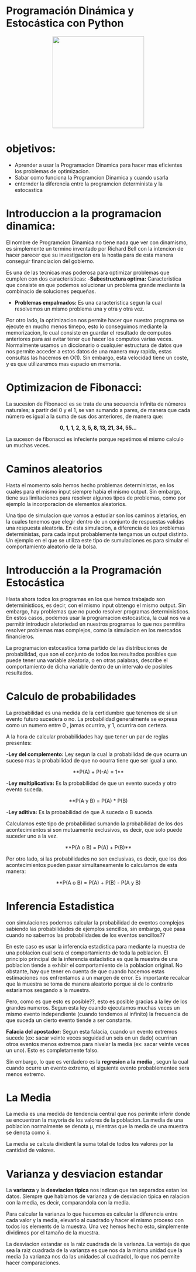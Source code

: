   <h1>Programación Dinámica y Estocástica con Python</h1>
</div>

<div align="center"> 
  <img src="http://clipart-library.com/images_k/python-logo-transparent/python-logo-transparent-5.png" width="250">
</div>

<h1>objetivos:</h1>

- Aprender a usar la Programacion Dinamica para hacer mas eficientes los problemas de optimizacion.
- Sabar como funciona la Programcion Dinamica y cuando usarla
- enternder la diferencia entre la programcion determinista y la estocastica


<h1>Introduccion a la programacion dinamica:</h1>

El nombre de Programcion Dinamica no tiene nada que ver con dinamismo, es simplemente un termino inventado por Richard Bell con la intencion de hacer parecer que su investigacion era la hostia para de esta manera conseguir financiacion del gobierno.

Es una de las tecnicas mas poderosa para optimizar problemas que cumplen con dos caracteristicas:
-**Subestructura optima:** Caracteristica que consiste en que podemos solucionar un problema grande mediante la combinacio de soluciones pequeñas.

- **Problemas empalmados:** Es una caracteristica segun la cual resolvemos un mismo problema una y otra y otra vez.

Por otro lado, la optimizacion nos permite hacer que nuestro programa se ejecute en mucho menos timepo, esto lo conseguimos mediante la memorizacion, lo cual consiste en guardar el resultado de computos anteriores para asi evitar tener que hacer los computos varias veces. Normalmente usamos un diccionario o cualquier estructura de datos que nos permite acceder a estos datos de una manera muy rapida, estas consultas las hacemos en O(1). Sin embargo, esta velocidad tiene un coste, y es que utilizaremos mas espacio en memoria.

<h1>Optimizacion de Fibonacci:</h1>

La sucesion de Fibonacci es se trata de una secuencia infinita de números naturales; a partir del 0 y el 1, se van sumando a pares, de manera que cada número es igual a la suma de sus dos anteriores, de manera que:
                       <div align="center">**0, 1, 1, 2, 3, 5, 8, 13, 21, 34, 55…**</div>
                       
La suceson de fibonacci es infeciente porque repetimos el mismo calculo un muchas veces.


<h1>Caminos aleatorios
</h1>
Hasta el momento solo hemos hecho problemas deterministas, en los cuales para el mismo input siempre habia el mismo output. Sin embargo, tiene sus limitaciones para resolver algunos tipos de problemas, como por ejemplo la incorporacion de elementos aleatorios.

Una tipo de simulacion que vamos a estudiar son los caminos aletarios, en la cuales tenemos que elegir dentro de un conjunto de respuestas validas una respuesta aleatoria. En esta simulacion, a diferencia de los problemas deterministas, para cada input probablemente tengamos un output distinto. Un ejemplo en el que se utiliza este tipo de sumulaciones es para simular el comportamiento aleatorio de la bolsa.


<h1>Introducción a la Programación Estocástica</h1>

Hasta ahora todos los programas en los que hemos trabajado son deterministicos, es decir, con el mismo input obtengo el mismo output. Sin embargo, hay problemas que no puedo resolver programas deterministicos. En estos casos, podemos usar la programacion estocastica, la cual nos va a permitir introducir aletoriedad en nuestros programas lo que nos permitira resolver problemas mas complejos, como la simulacion en los mercados financieros.

La programacion estocastica toma partido de las distribuciones de probabilidad, que son el conjunto de todos los resultados posibles que puede tener una variable aleatoria, o en otras palabras, describe el comportamiento de dicha variable dentro de un intervalo de posibles resultados.

<h1>Calculo de probabilidades</h1>

La probabilidad es una medida de la certidumbre que tenemos de si un evento futuro sucedera o no. La probabilidad generalmente se expresa como un numero entre 0 , jamas ocurrira, y 1, ocurrira con certeza. 

A la hora de calcular probabilidades hay que tener un par de reglas presentes:

-**Ley del complemento:** Ley segun la cual la probabilidad de que ocurra un suceso mas la probabilidad de que no ocurra tiene que ser igual a uno.

<div align="center">**P(A) + P(-A) = 1**</div>

-**Ley multiplicativa:** Es la probabilidad de que un evento suceda y otro evento suceda.

<div align="center">**P(A y B) = P(A) * P(B)</div>

-**Ley aditiva:** Es la probabilidad de que A suceda o B suceda.

Calculamos este tipo de probabilidad sumando la probabilidad de los dos acontecimientos si son mutuamente exclusivos, es decir, que solo puede suceder uno a la vez.
<div align="center">**P(A o B) = P(A) + P(B)**</div>

Por otro lado, si las probabilidades no son exclusivas, es decir, que los dos acontecimientos pueden pasar simultaneamente lo calculamos de esta manera: 

<div align="center">**P(A o B) = P(A) + P(B) - P(A y B)</div>


<h1>Inferencia Estadistica</h1>

con simulaciones podemos calcular la probabilidad de eventos complejos sabiendo las probabilidades de ejemplos sencillos, sin embargo, que pasa cuando no sabemos las probabilidades de los eventos sencillos??

En este caso es usar la inferencia estadistica para mediante la muestra de una poblacion cual sera el comportamiento de toda la poblacion. El principio principal de la inferencia estadistica es que la muestra de una poblacion tiende a exhibir el comportamiento de la poblacion original. No obstante, hay que tener en cuenta de que cuando hacemos estas estimaciones nos enfrentamos a un margen de error. Es importante recalcar que la muestra se toma de manera aleatorio porque si de lo contrario estariamos sesgando a la muestra.

Pero, como es que esto es posible??, esto es posible gracias a la ley de los grandes numeros. Segun esta ley cuando ejecutamos muchas veces un mismo evento independiente (cuando tendemos al infinito) la frecuencia de que suceda un cierto evento tiende a ser constante.

**Falacia del apostador:** Segun esta falacia, cuando un evento extremos sucede (ex: sacar veinte veces seguidad un seis en un dado) ocurriran otros eventos menos extremos para nivelar la media (ex: sacar veinte veces un uno). Esto es completamente falso.

Sin embargo, lo que es verdadero es la **regresion a la media** , segun la cual cuando ocurre un evento extremo, el siguiente evento probablementee sera menos extremo.


<h1>La Media</h1>

La media es una medida de tendencia central que nos perimite inferir donde se encuentran la mayoria de los valores de la poblacion. La media de una poblacion normalmente se denota μ, mientras que la media de una muestra se denota como x̄.

La media se calcula dividient la suma total de todos los valores por la cantidad de valores.

<h1>Varianza y desviacion estandar</h1>

La **varianza** y la **desviacion tipica** nos indican que tan separados estan los datos. Siempre que hablamos de varianza y de desviacion tipica en ralacion con la media, es decir, comparandola con la media.

Para calcular la varianza lo que hacemos es calcular la diferencia entre cada valor y la media, elevarlo al cuadrado y hacer el mismo proceso con todos los elements de la muestra. Una vez hemos hecho esto, simplemente dividimos por el tamaño de la muestra.

La desviacion estandar es la raiz cuadrada de la varianza. La ventaja de que sea la raiz cuadrada de la varianza es que nos da la misma unidad que la media (la varianza nos da las unidades al cuadrado), lo que nos permite hacer comparaciones.
